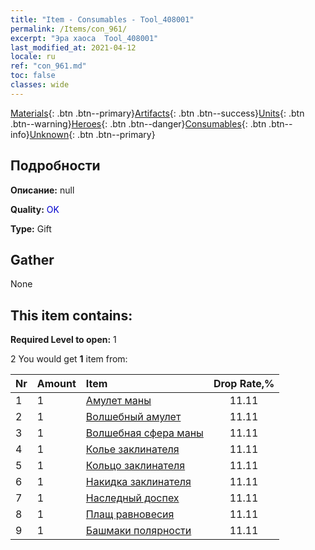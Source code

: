 ```yaml
---
title: "Item - Consumables - Tool_408001"
permalink: /Items/con_961/
excerpt: "Эра хаоса  Tool_408001"
last_modified_at: 2021-04-12
locale: ru
ref: "con_961.md"
toc: false
classes: wide
---
```

 [Materials](/ru/Items/){: .btn .btn--primary}[Artifacts](/ru/Items/Artifacts/){: .btn .btn--success}[Units](/ru/Items/Units/){: .btn .btn--warning}[Heroes](/ru/Items/Heroes/){: .btn .btn--danger}[Consumables](/ru/Items/Consumables/){: .btn .btn--info}[Unknown](/ru/Items/Unknown/){: .btn .btn--primary}

## Подробности
 **Описание:** null

 **Quality:** <span style="color: #0000CD">OK</span>

 **Type:** Gift

## Gather

  None

## This item contains:

 **Required Level to open:** 1

 2 You would get **1** item  from:

  | Nr | Amount |     Item    | Drop Rate,% |
  |:---|:-------|:------------|:---------:|
  | 1 | 1 | [Амулет маны](/ru/Items/art_112/) | 11.11 | 
  | 2 | 1 | [Волшебный амулет](/ru/Items/art_113/) | 11.11 | 
  | 3 | 1 | [Волшебная сфера маны](/ru/Items/art_114/) | 11.11 | 
  | 4 | 1 | [Колье заклинателя](/ru/Items/art_115/) | 11.11 | 
  | 5 | 1 | [Кольцо заклинателя](/ru/Items/art_116/) | 11.11 | 
  | 6 | 1 | [Накидка заклинателя](/ru/Items/art_117/) | 11.11 | 
  | 7 | 1 | [Наследный доспех](/ru/Items/art_118/) | 11.11 | 
  | 8 | 1 | [Плащ равновесия](/ru/Items/art_119/) | 11.11 | 
  | 9 | 1 | [Башмаки полярности](/ru/Items/art_120/) | 11.11 | 
